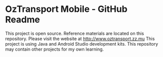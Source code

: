 # OzTransport Mobile - GitHub Readme
This project is open source. Reference materials are located on this repository. Please visit the website at http://www.oztransport.zz.mu
This project is using Java and Android Studio development kits.
This repository may contain other projects for my own learning.
